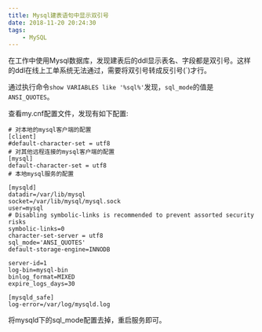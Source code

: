 ```yaml
---
title: Mysql建表语句中显示双引号
date: 2018-11-20 20:24:30
tags:
    - MySQL
---
```


在工作中使用Mysql数据库，发现建表后的ddl显示表名、字段都是双引号。这样的ddl在线上工单系统无法通过，需要将双引号转成反引号(`)才行。


通过执行命令`show VARIABLES like '%sql%'`发现，`sql_mode`的值是`ANSI_QUOTES`。

查看my.cnf配置文件，发现有如下配置:

```
# 对本地的mysql客户端的配置
[client]
#default-character-set = utf8
# 对其他远程连接的mysql客户端的配置
[mysql]
default-character-set = utf8
# 本地mysql服务的配置

[mysqld]
datadir=/var/lib/mysql
socket=/var/lib/mysql/mysql.sock
user=mysql
# Disabling symbolic-links is recommended to prevent assorted security risks
symbolic-links=0
character-set-server = utf8
sql_mode='ANSI_QUOTES'
default-storage-engine=INNODB

server-id=1
log-bin=mysql-bin
binlog_format=MIXED
expire_logs_days=30

[mysqld_safe]
log-error=/var/log/mysqld.log

```

将mysqld下的sql_mode配置去掉，重启服务即可。
